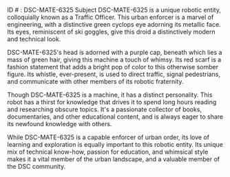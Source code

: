 ID # : DSC-MATE-6325
Subject DSC-MATE-6325 is a unique robotic entity, colloquially known as a Traffic Officer. This urban enforcer is a marvel of engineering, with a distinctive green cyclops eye adorning its metallic face. Its eyes, reminiscent of ski goggles, give this droid a distinctively modern and technical look.

DSC-MATE-6325's head is adorned with a purple cap, beneath which lies a mass of green hair, giving this machine a touch of whimsy. Its red scarf is a fashion statement that adds a bright pop of color to this otherwise somber figure. Its whistle, ever-present, is used to direct traffic, signal pedestrians, and communicate with other members of its robotic fraternity.

Though DSC-MATE-6325 is a machine, it has a distinct personality. This robot has a thirst for knowledge that drives it to spend long hours reading and researching obscure topics. It's a passionate collector of books, documentaries, and other educational content, and is always eager to share its newfound knowledge with others.

While DSC-MATE-6325 is a capable enforcer of urban order, its love of learning and exploration is equally important to this robotic entity. Its unique mix of technical know-how, passion for education, and whimsical style makes it a vital member of the urban landscape, and a valuable member of the DSC community.